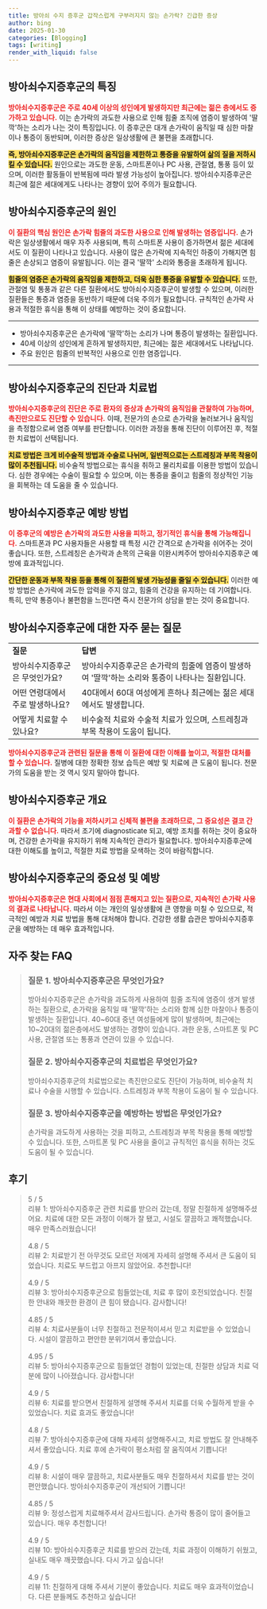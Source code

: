 ```yaml
---
title: 방아쇠 수지 증후군 갑작스럽게 구부러지지 않는 손가락? 긴급한 증상
author: bing
date: 2025-01-30
categories: [Blogging]
tags: [writing]
render_with_liquid: false
---
```



<h2 id='방아쇠수지증후군_특징'>방아쇠수지증후군의 특징</h2>

<p><b><span style="color: #ee2323;">방아쇠수지증후군은 주로 40세 이상의 성인에게 발생하지만 최근에는 젊은 층에서도 증가하고 있습니다.</span></b> 이는 손가락의 과도한 사용으로 인해 힘줄 조직에 염증이 발생하여 '딸깍'하는 소리가 나는 것이 특징입니다. 이 증후군은 대개 손가락이 움직일 때 심한 마찰이나 통증이 동반되며, 이러한 증상은 일상생활에 큰 불편을 초래합니다.</p>

<p><b><span style="background-color: #ffe066;">즉, 방아쇠수지증후군은 손가락의 움직임을 제한하고 통증을 유발하여 삶의 질을 저하시킬 수 있습니다.</span></b> 원인으로는 과도한 운동, 스마트폰이나 PC 사용, 관절염, 통풍 등이 있으며, 이러한 활동들이 반복됨에 따라 발생 가능성이 높아집니다. 방아쇠수지증후군은 최근에 젊은 세대에게도 나타나는 경향이 있어 주의가 필요합니다.</p>

<h2 id='방아쇠수지증후군_원인'>방아쇠수지증후군의 원인</h2>

<p><b><span style="color: #ee2323;">이 질환의 핵심 원인은 손가락 힘줄의 과도한 사용으로 인해 발생하는 염증입니다.</span></b> 손가락은 일상생활에서 매우 자주 사용되며, 특히 스마트폰 사용이 증가하면서 젊은 세대에서도 이 질환이 나타나고 있습니다. 사용이 많은 손가락에 지속적인 하중이 가해지면 힘줄은 손상되고 염증이 유발됩니다. 이는 결국 '딸깍' 소리와 통증을 초래하게 됩니다.</p>

<p><b><span style="background-color: #ffe066;">힘줄의 염증은 손가락의 움직임을 제한하고, 더욱 심한 통증을 유발할 수 있습니다.</span></b> 또한, 관절염 및 통풍과 같은 다른 질환에서도 방아쇠수지증후군이 발생할 수 있으며, 이러한 질환들은 통증과 염증을 동반하기 때문에 더욱 주의가 필요합니다. 규칙적인 손가락 사용과 적절한 휴식을 통해 이 상태를 예방하는 것이 중요합니다.</p>

<hr />

<ul>
    <li>방아쇠수지증후군은 손가락에 '딸깍'하는 소리가 나며 통증이 발생하는 질환입니다.</li>
    <li>40세 이상의 성인에게 흔하게 발생하지만, 최근에는 젊은 세대에서도 나타납니다.</li>
    <li>주요 원인은 힘줄의 반복적인 사용으로 인한 염증입니다.</li>
</ul>

<hr />

<h2 id='진단과_치료법'>방아쇠수지증후군의 진단과 치료법</h2>

<p><b><span style="color: #ee2323;">방아쇠수지증후군의 진단은 주로 환자의 증상과 손가락의 움직임을 관찰하여 가능하며, 촉진만으로도 진단할 수 있습니다.</span></b> 이때, 전문가의 손으로 손가락을 눌러보거나 움직임을 측정함으로써 염증 여부를 판단합니다. 이러한 과정을 통해 진단이 이루어진 후, 적절한 치료법이 선택됩니다.</p>

<p><b><span style="background-color: #ffe066;">치료 방법은 크게 비수술적 방법과 수술로 나뉘며, 일반적으로는 스트레칭과 부목 착용이 많이 추천됩니다.</span></b> 비수술적 방법으로는 휴식을 취하고 물리치료를 이용한 방법이 있습니다. 심한 경우에는 수술이 필요할 수 있으며, 이는 통증을 줄이고 힘줄의 정상적인 기능을 회복하는 데 도움을 줄 수 있습니다.</p>

<h2 id='방아쇠수지증후군_예방법'>방아쇠수지증후군 예방 방법</h2>

<p><b><span style="color: #ee2323;">이 증후군의 예방은 손가락의 과도한 사용을 피하고, 정기적인 휴식을 통해 가능해집니다.</span></b> 스마트폰과 PC 사용자들은 사용할 때 특정 시간 간격으로 손가락을 쉬어주는 것이 좋습니다. 또한, 스트레칭은 손가락과 손목의 근육을 이완시켜주어 방아쇠수지증후군 예방에 효과적입니다.</p>

<p><b><span style="background-color: #ffe066;">간단한 운동과 부목 착용 등을 통해 이 질환의 발생 가능성을 줄일 수 있습니다.</span></b> 이러한 예방 방법은 손가락에 과도한 압력을 주지 않고, 힘줄의 건강을 유지하는 데 기여합니다. 특히, 만약 통증이나 불편함을 느낀다면 즉시 전문가의 상담을 받는 것이 중요합니다.</p>

<h2 id='방아쇠수지증후군_Q&A'>방아쇠수지증후군에 대한 자주 묻는 질문</h2>

<table>
    <tr>
        <td><b>질문</b></td>
        <td><b>답변</b></td>
    </tr>
    <tr>
        <td>방아쇠수지증후군은 무엇인가요?</td>
        <td>방아쇠수지증후군은 손가락의 힘줄에 염증이 발생하여 '딸깍'하는 소리와 통증이 나타나는 질환입니다.</td>
    </tr>
    <tr>
        <td>어떤 연령대에서 주로 발생하나요?</td>
        <td>40대에서 60대 여성에게 흔하나 최근에는 젊은 세대에서도 발생합니다.</td>
    </tr>
    <tr>
        <td>어떻게 치료할 수 있나요?</td>
        <td>비수술적 치료와 수술적 치료가 있으며, 스트레칭과 부목 착용이 도움이 됩니다.</td>
    </tr>
</table>

<p><b><span style="color: #ee2323;">방아쇠수지증후군과 관련된 질문을 통해 이 질환에 대한 이해를 높이고, 적절한 대처를 할 수 있습니다.</span></b> 질병에 대한 정확한 정보 습득은 예방 및 치료에 큰 도움이 됩니다. 전문가의 도움을 받는 것 역시 잊지 말아야 합니다.</p>

<h2 id='방아쇠수지증후군_개요'>방아쇠수지증후군 개요</h2>

<p><b><span style="color: #ee2323;">이 질환은 손가락의 기능을 저하시키고 신체적 불편을 초래하므로, 그 중요성은 결코 간과할 수 없습니다.</span></b> 따라서 조기에 diagnosticate 되고, 예방 조치를 취하는 것이 중요하며, 건강한 손가락을 유지하기 위해 지속적인 관리가 필요합니다. 방아쇠수지증후군에 대한 이해도를 높이고, 적절한 치료 방법을 모색하는 것이 바람직합니다.</p>

<h2 id='결론'>방아쇠수지증후군의 중요성 및 예방</h2>

<p><b><span style="color: #ee2323;">방아쇠수지증후군은 현대 사회에서 점점 흔해지고 있는 질환으로, 지속적인 손가락 사용의 결과로 나타납니다.</span></b> 따라서 이는 개인의 일상생활에 큰 영향을 미칠 수 있으므로, 적극적인 예방과 치료 방법을 통해 대처해야 합니다. 건강한 생활 습관은 방아쇠수지증후군을 예방하는 데 매우 효과적입니다.</p>


<h2 id='자주_찾는_FAQ'>자주 찾는 FAQ</h2>
<div itemscope="" itemtype="https://schema.org/FAQPage"> 
<blockquote> 
<div itemscope="" itemprop="mainEntity" itemtype="https://schema.org/Question"> 
<h3 itemprop="name">질문 1. 방아쇠수지증후군은 무엇인가요?</h3> 
<div itemscope="" itemprop="acceptedAnswer" itemtype="https://schema.org/Answer"> 
<span itemprop="text"> 
<p>방아쇠수지증후군은 손가락을 과도하게 사용하여 힘줄 조직에 염증이 생겨 발생하는 질환으로, 손가락을 움직일 때 '딸깍'하는 소리와 함께 심한 마찰이나 통증이 발생하는 질환입니다. 40~60대 중년 여성들에게 많이 발생하며, 최근에는 10~20대의 젊은층에서도 발생하는 경향이 있습니다. 과한 운동, 스마트폰 및 PC 사용, 관절염 또는 통풍과 연관이 있을 수 있습니다.</p> 
</span> 
</div> 
</div> 

<div itemscope="" itemprop="mainEntity" itemtype="https://schema.org/Question"> 
<h3 itemprop="name">질문 2. 방아쇠수지증후군의 치료법은 무엇인가요?</h3> 
<div itemscope="" itemprop="acceptedAnswer" itemtype="https://schema.org/Answer"> 
<span itemprop="text"> 
<p>방아쇠수지증후군의 치료법으로는 촉진만으로도 진단이 가능하며, 비수술적 치료나 수술을 시행할 수 있습니다. 스트레칭과 부목 착용이 도움이 될 수 있습니다.</p> 
</span> 
</div> 
</div> 

<div itemscope="" itemprop="mainEntity" itemtype="https://schema.org/Question"> 
<h3 itemprop="name">질문 3. 방아쇠수지증후군을 예방하는 방법은 무엇인가요?</h3> 
<div itemscope="" itemprop="acceptedAnswer" itemtype="https://schema.org/Answer"> 
<span itemprop="text"> 
<p>손가락을 과도하게 사용하는 것을 피하고, 스트레칭과 부목 착용을 통해 예방할 수 있습니다. 또한, 스마트폰 및 PC 사용을 줄이고 규칙적인 휴식을 취하는 것도 도움이 될 수 있습니다.</p> 
</span> 
</div> 
</div> 
</blockquote> 
</div>
<h2 id='후기'>후기</h2>
<div itemscope itemtype="https://schema.org/Product">
  <blockquote>
  <div itemprop="review" itemscope itemtype="https://schema.org/Review">
      <div itemprop="reviewRating" itemscope itemtype="https://schema.org/Rating"> <span itemprop="ratingValue">5</span> / <span itemprop="bestRating">5</span> </div>
      <span itemprop="reviewBody">리뷰 1: 방아쇠수지증후군 관련 치료를 받으러 갔는데, 정말 친절하게 설명해주셨어요. 치료에 대한 모든 과정이 이해가 잘 됐고, 시설도 깔끔하고 쾌적했습니다. 매우 만족스러웠습니다!</span>
  </div>
  <br>
  <div itemprop="review" itemscope itemtype="https://schema.org/Review">
      <div itemprop="reviewRating" itemscope itemtype="https://schema.org/Rating"> <span itemprop="ratingValue">4.8</span> / <span itemprop="bestRating">5</span> </div>
      <span itemprop="reviewBody">리뷰 2: 치료받기 전 아무것도 모르던 저에게 자세히 설명해 주셔서 큰 도움이 되었습니다. 치료도 부드럽고 아프지 않았어요. 추천합니다!</span>
  </div>
  <br>
  <div itemprop="review" itemscope itemtype="https://schema.org/Review">
      <div itemprop="reviewRating" itemscope itemtype="https://schema.org/Rating"> <span itemprop="ratingValue">4.9</span> / <span itemprop="bestRating">5</span> </div>
      <span itemprop="reviewBody">리뷰 3: 방아쇠수지증후군으로 힘들었는데, 치료 후 많이 호전되었습니다. 친절한 안내와 깨끗한 환경이 큰 힘이 됐습니다. 감사합니다!</span>
  </div>
  <br>
  <div itemprop="review" itemscope itemtype="https://schema.org/Review">
      <div itemprop="reviewRating" itemscope itemtype="https://schema.org/Rating"> <span itemprop="ratingValue">4.85</span> / <span itemprop="bestRating">5</span> </div>
      <span itemprop="reviewBody">리뷰 4: 치료사분들이 너무 친절하고 전문적이셔서 믿고 치료받을 수 있었습니다. 시설이 깔끔하고 편안한 분위기여서 좋았습니다.</span>
  </div>
  <br>
  <div itemprop="review" itemscope itemtype="https://schema.org/Review">
      <div itemprop="reviewRating" itemscope itemtype="https://schema.org/Rating"> <span itemprop="ratingValue">4.95</span> / <span itemprop="bestRating">5</span> </div>
      <span itemprop="reviewBody">리뷰 5: 방아쇠수지증후군으로 힘들었던 경험이 있었는데, 친절한 상담과 치료 덕분에 많이 나아졌습니다. 감사합니다!</span>
  </div>
  <br>
  <div itemprop="review" itemscope itemtype="https://schema.org/Review">
      <div itemprop="reviewRating" itemscope itemtype="https://schema.org/Rating"> <span itemprop="ratingValue">4.9</span> / <span itemprop="bestRating">5</span> </div>
      <span itemprop="reviewBody">리뷰 6: 치료를 받으면서 친절하게 설명해 주셔서 치료를 더욱 수월하게 받을 수 있었습니다. 치료 효과도 좋았습니다!</span>
  </div>
  <br>
  <div itemprop="review" itemscope itemtype="https://schema.org/Review">
      <div itemprop="reviewRating" itemscope itemtype="https://schema.org/Rating"> <span itemprop="ratingValue">4.8</span> / <span itemprop="bestRating">5</span> </div>
      <span itemprop="reviewBody">리뷰 7: 방아쇠수지증후군에 대해 자세히 설명해주시고, 치료 방법도 잘 안내해주셔서 좋았습니다. 치료 후에 손가락이 평소처럼 잘 움직여서 기쁩니다!</span>
  </div>
  <br>
  <div itemprop="review" itemscope itemtype="https://schema.org/Review">
      <div itemprop="reviewRating" itemscope itemtype="https://schema.org/Rating"> <span itemprop="ratingValue">4.9</span> / <span itemprop="bestRating">5</span> </div>
      <span itemprop="reviewBody">리뷰 8: 시설이 매우 깔끔하고, 치료사분들도 매우 친절하셔서 치료를 받는 것이 편안했습니다. 방아쇠수지증후군이 개선되어 기쁩니다!</span>
  </div>
  <br>
  <div itemprop="review" itemscope itemtype="https://schema.org/Review">
      <div itemprop="reviewRating" itemscope itemtype="https://schema.org/Rating"> <span itemprop="ratingValue">4.85</span> / <span itemprop="bestRating">5</span> </div>
      <span itemprop="reviewBody">리뷰 9: 정성스럽게 치료해주셔서 감사드립니다. 손가락 통증이 많이 줄어들고 있습니다. 매우 추천합니다!</span>
  </div>
  <br>
  <div itemprop="review" itemscope itemtype="https://schema.org/Review">
      <div itemprop="reviewRating" itemscope itemtype="https://schema.org/Rating"> <span itemprop="ratingValue">4.9</span> / <span itemprop="bestRating">5</span> </div>
      <span itemprop="reviewBody">리뷰 10: 방아쇠수지증후군 치료를 받으러 갔는데, 치료 과정이 이해하기 쉬웠고, 실내도 매우 깨끗했습니다. 다시 가고 싶습니다!</span>
  </div>
  <br>
  <div itemprop="review" itemscope itemtype="https://schema.org/Review">
      <div itemprop="reviewRating" itemscope itemtype="https://schema.org/Rating"> <span itemprop="ratingValue">4.9</span> / <span itemprop="bestRating">5</span> </div>
      <span itemprop="reviewBody">리뷰 11: 친절하게 대해 주셔서 기분이 좋았습니다. 치료도 매우 효과적이었습니다. 다른 분들께도 추천하고 싶습니다!</span>
  </div>
  </blockquote>
</div>
